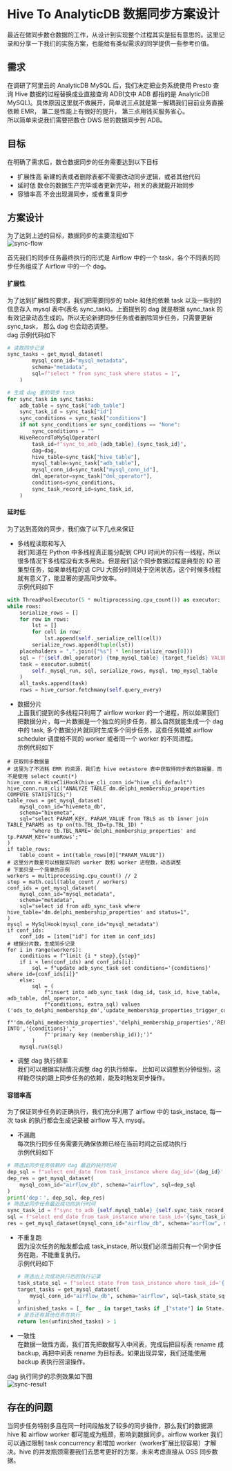 # Hive To AnalyticDB 数据同步方案设计


最近在做同步数仓数据的工作，从设计到实现整个过程其实是挺有意思的。这里记录和分享一下我们的实施方案，也能给有类似需求的同学提供一些参考价值。
## 需求
在调研了阿里云的 AnalyticDB MySQL 后，我们决定把业务系统使用 Presto 查询 Hive 数据的过程替换成业直接查询 ADB(文中 ADB 都指的是 AnalyticDB MySQL)。具体原因这里就不做展开，简单说三点就是第一解耦我们目前业务直接依赖 EMR， 第二是性能上有很好的提升， 第三点用钱买服务省心。  
所以简单来说我们需要把数仓 DWS 层的数据同步到 ADB。

## 目标
在明确了需求后，数仓数据同步的任务需要达到以下目标
* 扩展性高
  新建的表或者删除表都不需要改动同步逻辑，或者其他代码
* 延时低
  数仓的数据生产完毕或者更新完毕，相关的表就能开始同步
* 容错率高
  不会出现漏同步，或者重复同步  

## 方案设计
为了达到上述的目标，数据同步的主要流程如下    
![sync-flow](https://pics.lxkaka.wang/sync-flow.png)

首先我们的同步任务最终执行的形式是 Airflow 中的一个 task，各个不同表的同步任务组成了 Airflow 中的一个 dag。 
#### 扩展性    
为了达到扩展性的要求，我们把需要同步的 table 和他的依赖 task 以及一些别的信息存入 mysql 表中(表名 sync_task)。上面提到的 dag 就是根据 sync_task 的有效记录动态生成的。所以无论新建同步任务或者删除同步任务，只需要更新 sync_task， 那么 dag 也会动态调整。  
dag 示例代码如下    
```python 
# 读取同步记录
sync_tasks = get_mysql_dataset(
        mysql_conn_id="mysql_metadata",
        schema="metadata",
        sql=f"select * from sync_task where status = 1",
    )

# 生成 dag 里的同步 task
for sync_task in sync_tasks:
    adb_table = sync_task["adb_table"]
    sync_task_id = sync_task["id"]
    sync_conditions = sync_task["conditions"]
    if not sync_conditions or sync_conditions == "None":
        sync_conditions = ""
    HiveRecordToMySqlOperator(
        task_id=f"sync_to_adb_{adb_table}_{sync_task_id}",
        dag=dag,
        hive_table=sync_task["hive_table"],
        mysql_table=sync_task["adb_table"],
        mysql_conn_id=sync_task["mysql_conn_id"],
        dml_operator=sync_task["dml_operator"],
        conditions=sync_conditions,
        sync_task_record_id=sync_task_id,
    )
```

#### 延时低      
为了达到高效的同步，我们做了以下几点来保证    
* 多线程读取和写入      
我们知道在 Python 中多线程真正能分配到 CPU 时间片的只有一线程，所以很多情况下多线程没有太多用处。但是我们这个同步数据过程是典型的 IO 密集型任务，如果单线程的话 CPU 大部分时间处于空闲状态，这个时候多线程就有意义了，能显著的提高同步效率。    
示例代码如下          
```python  
with ThreadPoolExecutor(5 * multiprocessing.cpu_count()) as executor:
while rows:
    serialize_rows = []
    for row in rows:
        lst = []
        for cell in row:
            lst.append(self._serialize_cell(cell))
        serialize_rows.append(tuple(lst))
    placeholders = ",".join(["%s"] * len(serialize_rows[0]))
    sql = f"{self.dml_operator} {tmp_mysql_table} {target_fields} VALUES ({placeholders})"
    task = executor.submit(
        self._mysql_run, sql, serialize_rows, mysql, tmp_mysql_table
    )
    all_tasks.append(task)
    rows = hive_cursor.fetchmany(self.query_every)
```

* 数据分片      
上面我们提到的多线程只利用了 airflow worker 的一个进程，所以如果我们把数据分片，每一片数据是一个独立的同步任务，那么自然就能生成一个 dag 中的 task, 多个数据分片就同时生成多个同步任务，这些任务能被 airflow scheduler 调度给不同的 worker 或者同一个 worker 的不同进程。        
示例代码如下          
```pyhton 
# 获取同步数据量  
# 这里为了不消耗 EMR 的资源，我们去 hive metastore 表中获取待同步表的数据量，而不是使用 select count(*) 
hive_conn = HiveCliHook(hive_cli_conn_id="hive_cli_default")
hive_conn.run_cli("ANALYZE TABLE dm.delphi_membership_properties COMPUTE STATISTICS;")
table_rows = get_mysql_dataset(
    mysql_conn_id="hivemeta_db",
    schema="hivemeta",
    sql="select PARAM_KEY, PARAM_VALUE from TBLS as tb inner join TABLE_PARAMS as tp on(tb.TBL_ID=tp.TBL_ID) "
        "where tb.TBL_NAME='delphi_membership_properties' and tp.PARAM_KEY='numRows';"
)
if table_rows:
    table_count = int(table_rows[0]["PARAM_VALUE"])
# 这里分片数量可以根据实际的 worker 数和 worker 进程数，动态调整
# 下面只是一个简单的示例  
workers = multiprocessing.cpu_count() // 2
step = math.ceil(table_count / workers)
conf_ids = get_mysql_dataset(
    mysql_conn_id="mysql_metadata",
    schema="metadata",
    sql="select id from adb_sync_task where hive_table='dm.delphi_membership_properties' and status=1",
)
mysql = MySqlHook(mysql_conn_id="mysql_metadata")
if conf_ids:
    conf_ids = [item["id"] for item in conf_ids]
# 根据分片数，生成同步记录  
for i in range(workers):
    conditions = f"limit {i * step},{step}"
    if i < len(conf_ids) and conf_ids[i]:
        sql = f"update adb_sync_task set conditions='{conditions}' where id={conf_ids[i]}"
    else:
        sql = (
            f"insert into adb_sync_task (dag_id, task_id, hive_table, adb_table, dml_operator, "
            f"conditions, extra_sql) values ('ods_to_delphi_membership_dm','update_membership_properties_trigger_conf',"
            f"'dm.delphi_membership_properties','delphi_membership_properties','REPLACE INTO','{conditions}',"
            f"'primary key (membership_id));')"
        )
    mysql.run(sql)
```

* 调整 dag 执行频率      
我们可以根据实际情况调整 dag 的执行频率， 比如可以调整到分钟级别，这样能尽快的跟上同步任务的依赖，能及时触发同步操作。      

#### 容错率高        
为了保证同步任务的正确执行，我们充分利用了 airflow 中的 task_instace, 每一次 task 的执行都会生成记录被 airflow 写入 mysql。     
* 不漏跑    
每次执行同步任务需要先确保依赖已经在当前时间之前成功执行        
示例代码如下       
```python       
# 筛选出同步任务依赖的 dag 最近的执行时间
dep_sql = f"select end_date from task_instance where dag_id='{dag_id}' and task_id='{task_id}' and state='success' order by end_date desc limit 1"
dep_res = get_mysql_dataset(
    mysql_conn_id="airflow_db", schema="airflow", sql=dep_sql
)
print('dep：', dep_sql, dep_res)
# 筛选出同步任务最近成功的执行时间
sync_task_id = f"sync_to_adb_{self.mysql_table}_{self.sync_task_record_id}"
sql = f"select end_date from task_instance where task_id='{sync_task_id}' and state='success' order by end_date desc limit 1"
res = get_mysql_dataset(mysql_conn_id="airflow_db", schema="airflow", sql=sql)   
```

* 不重复跑          
因为没次任务的触发都会成 task_instace, 所以我们必须当前只有一个同步任务在跑，不能重复执行。  
    示例代码如下     
    ```python 
    # 筛选出上次成功执行后的执行记录
    task_state_sql = f"select state from task_instance where task_id='{self.task_id}' and execution_date > '{upstream_task_latest_success_time}'"
    target_tasks = get_mysql_dataset(
        mysql_conn_id="airflow_db", schema="airflow", sql=task_state_sql
    )
    unfinished_tasks = [_ for _ in target_tasks if _["state"] in State.unfinished()]
    # 是否还有其他任务在执行  
    return len(unfinished_tasks) > 1
    ```

* 一致性  
在数据一致性方面，我们首先把数据写入中间表，完成后把目标表 rename 成 backup, 再把中间表 rename 为目标表。如果出现异常，我们还能使用 backup 表执行回滚操作。    

dag 执行同步的示例效果如下图    
![sync-result](https://pics.lxkaka.wang/sync-result.png)  

## 存在的问题    
当同步任务特别多且在同一时间段触发了较多的同步操作，那么我们的数据源 hive 和 airflow worker 都可能成为瓶颈，影响到数据同步。airflow worker 我们可以通过限制 task concurrency 和增加 worker（worker扩展比较容易）才解决。hive 的并发瓶颈需要我们去思考更好的方案，未来考虑直接从 OSS 同步数据。  

